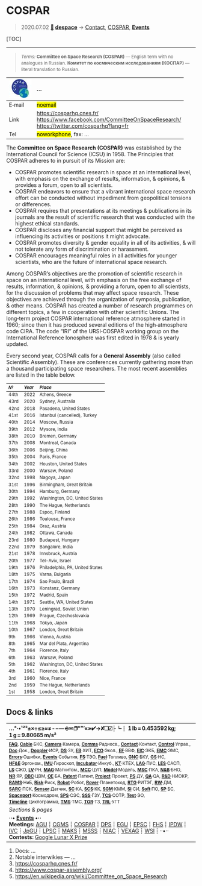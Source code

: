 # COSPAR
> 2020.07.02 **[🚀](../index/index.md) [despace](index.md)** → [Contact](contact.md), [COSPAR](cospar.md), **[Events](event.md)**

[TOC]

---
> <small>*Terms:* **Committee on Space Research (COSPAR)** — English term with no analogues in Russian. **Комитет по космическим исследованиям (КОСПАР)** — literal translation to Russian.</small>

|[![](f/contact/c/cospar_logo1_thumb.jpg)](f/contact/c/cospar_logo1.png)|*…*|
|:--|:--|
|E‑mail| <mark>noemail</mark> |
|Link| <https://cosparhq.cnes.fr/><br> <https://www.facebook.com/CommitteeOnSpaceResearch/><br> <https://twitter.com/cosparhq?lang=fr> |
|Tel| <mark>noworkphone</mark>, fax: … |

The **Committee on Space Research (COSPAR)** was established by the International Council for Science (ICSU) in 1958. The Principles that COSPAR adheres to in pursuit of its Mission are:

   - COSPAR promotes scientific research in space at an international level, with emphasis on the exchange of results, information, & opinions, & provides a forum, open to all scientists.
   - COSPAR endeavors to ensure that a vibrant international space research effort can be conducted without impediment from geopolitical tensions or differences.
   - COSPAR requires that presentations at its meetings & publications in its journals are the result of scientific research that was conducted with the highest ethical standards.
   - COSPAR discloses any financial support that might be perceived as influencing its activities or positions it might advocate.
   - COSPAR promotes diversity & gender equality in all of its activities, & will not tolerate any form of discrimination or harassment.
   - COSPAR encourages meaningful roles in all activities for younger scientists, who are the future of international space research.

Among COSPAR’s objectives are the promotion of scientific research in space on an international level, with emphasis on the free exchange of results, information, & opinions, & providing a forum, open to all scientists, for the discussion of problems that may affect space research. These objectives are achieved through the organization of symposia, publication, & other means. COSPAR has created a number of research programmes on different topics, a few in cooperation with other scientific Unions. The long‑term project COSPAR international reference atmosphere started in 1960; since then it has produced several editions of the high‑atmosphere code CIRA. The code “IRI” of the URSI‑COSPAR working group on the International Reference Ionosphere was first edited in 1978 & is yearly updated.

Every second year, COSPAR calls for a **General Assembly** (also called Scientific Assembly). These are conferences currently gathering more than a thousand participating space researchers. The most recent assemblies are listed in the table below.

<small>

|*№*|*Year*|*Place*|
|:--|:--|:--|
| 44th | 2022 | Athens, Greece |
| 43rd | 2020 | Sydney, Australia |
| 42nd | 2018 | Pasadena, United States |
| 41st | 2016 | Istanbul (cancelled), Turkey |
| 40th | 2014 | Moscow, Russia |
| 39th | 2012 | Mysore, India |
| 38th | 2010 | Bremen, Germany |
| 37th | 2008 | Montreal, Canada |
| 36th | 2006 | Beijing, China |
| 35th | 2004 | Paris, France |
| 34th | 2002 | Houston, United States |
| 33rd | 2000 | Warsaw, Poland |
| 32nd | 1998 | Nagoya, Japan |
| 31st | 1996 | Birmingham, Great Britain |
| 30th | 1994 | Hamburg, Germany |
| 29th | 1992 | Washington, DC, United States |
| 28th | 1990 | The Hague, Netherlands |
| 27th | 1988 | Espoo, Finland |
| 26th | 1986 | Toulouse, France |
| 25th | 1984 | Graz, Austria |
| 24th | 1982 | Ottawa, Canada |
| 23rd | 1980 | Budapest, Hungary |
| 22nd | 1979 | Bangalore, India |
| 21st | 1978 | Innsbruck, Austria |
| 20th | 1977 | Tel-Aviv, Israel |
| 19th | 1976 | Philadelphia, PA, United States |
| 18th | 1975 | Varna, Bulgaria |
| 17th | 1974 | Sao Paulo, Brazil |
| 16th | 1973 | Konstanz, Germany |
| 15th | 1972 | Madrid, Spain |
| 14th | 1971 | Seattle, WA, United States |
| 13th | 1970 | Leningrad, Soviet Union |
| 12th | 1969 | Prague, Czechoslovakia |
| 11th | 1968 | Tokyo, Japan |
| 10th | 1967 | London, Great Britain |
| 9th | 1966 | Vienna, Austria |
| 8th | 1965 | Mar del Plata, Argentina |
| 7th | 1964 | Florence, Italy |
| 6th | 1963 | Warsaw, Poland |
| 5th | 1962 | Washington, DC, United States |
| 4th | 1961 | Florence, Italy |
| 3rd | 1960 | Nice, France |
| 2nd | 1959 | The Hague, Netherlands |
| 1st | 1958 | London, Great Britain |

</small>



## Docs & links
|…°·•¹²³±×÷≤≥≈≠ ‑ −— ⎆✉ ❐“”’«»✔→✘☐☑├┕┆ 1 lb = 0.453592 kg; 1 g = 9.80665 m/s²|
|:--|
|<small>**[FAQ](faq.md)**, **[Cable](cable.md)**·БКС, **[Camera](camera.md)**·Камера, **[Comms](comms.md)**·Радиосв., **[Contact](contact.md)**·Контакт, **[Control](control.md)**·Управ., **[Doc](doc.md)**·Док., **[Doppler](doppler.md)**·ИСР, **[DS](ds.md)**·ЗУ, **[EB](eb.md)**·ХИТ, **[ECO](ecology.md)**·Экол., **[EF](ef.md)**·ВВФ, **[ElC](elc.md)**·ЭКБ, **[EMC](emc.md)**·ЭМС, **[Errors](error.md)**·Ошибки, **[Events](event.md)**·События, **[FS](fs.md)**·ТЭО, **[Fuel](fuel.md)**·Топливо, **[GNC](gnc.md)**·БКУ, **[GS](scs.md)**·НС, **[HF&E](hfe.md)**·Эргоном., **[IMU](imu.md)**·Гироскоп, **[Incubator](incubator.md)**·Инкуб., **[KT](kt.md)**·КТЕХ, **[LAG](lag.md)**·ПУC, **[LES](les.md)**·САСП, **[LS](ls.md)**·СЖО, **[LV](lv.md)**·РН, **[MAG](mag.md)**·Магнитом., **[MCC](mcc.md)**·ЦУП, **[Model](model.md)**·Модель, **[MSC](sc.md)**·ПКА, **[N&B](nnb.md)**·БНО, **[NR](nr.md)**·ЯР, **[OBC](obc.md)**·ЦВМ, **[OE](oe.md)**·БА, **[Patent](патент.md)**·Патент, **[Project](project.md)**·Проект, **[PS](ps.md)**·ДУ, **[QA](quality.md)**·QA, **[R&D](rnd.md)**·НИОКР, **[RAMS](rams.md)**·НиБ, **[Risk](risk.md)**·Риск, **[Robot](robotics.md)**·Робот, **[Rover](rover.md)**·Планетоход, **[RTG](rtg.md)**·РИТЭГ, **[RW](rw.md)**·ДМ, **[SARC](sarc.md)**·ПСК, **[Sensor](sensor.md)**·Датчик, **[SC](sc.md)**·КА, **[SCS](scs.md)**·КК, **[SGM](sgm.md)**·КММ, **[SI](si.md)**·СИ, **[Soft](soft.md)**·ПО, **[SP](sp.md)**·БС, **[Spaceport](spaceport.md)**·Космодром, **[SPS](sps.md)**·СЭС, **[SSS](sss.md)**·ГЗУ, **[TCS](tcs.md)**·СОТР, **[Test](test.md)**·ЭО, **[Timeline](timeline.md)**·Циклограмма, **[TMS](tms.md)**·ТМС, **[TOR](tor.md)**·ТЗ, **[TRL](trl.md)**·УГТ</small>|
|*Sections & pages*|
|**··• [Events](event.md) •··**<br> **Meetings:** [AGU](agu.md) ┊ [CGMS](cgms.md) ┊ [COSPAR](cospar.md) ┊ [DPS](dps.md) ┊ [EGU](egu.md) ┊ [EPSC](epsc.md) ┊ [FHS](fhs.md) ┊ [IPDW](ipdw.md) ┊ [IVC](ivc.md) ┊ [JpGU](jpgu.md) ┊ [LPSC](lpsc.md) ┊ [MAKS](maks.md) ┊ [MSSS](msss.md) ┊ [NIAC](niac_program.md) ┊ [VEXAG](vexag.md) ┊ [WSI](wsi.md) ┊ ··•·· **Contests:** [Google Lunar X Prize](google_lunar_x_prize.md) |

   1. Docs: …
   1. Notable interwikies — …
   1. <https://cosparhq.cnes.fr/>
   1. <https://www.cospar-assembly.org/>
   1. <https://en.wikipedia.org/wiki/Committee_on_Space_Research>
